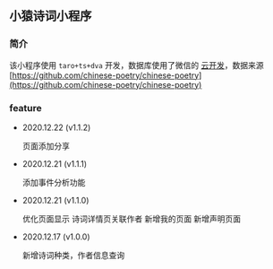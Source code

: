## 小猿诗词小程序

### 简介

该小程序使用 ```taro+ts+dva``` 开发，数据库使用了微信的 [云开发](https://developers.weixin.qq.com/miniprogram/dev/wxcloud/basis/getting-started.html)，数据来源 [https://github.com/chinese-poetry/chinese-poetry](https://github.com/chinese-poetry/chinese-poetry)

### feature

* 2020.12.22 (v1.1.2)

    页面添加分享

* 2020.12.21 (v1.1.1)

    添加事件分析功能

* 2020.12.21 (v1.1.0)

    优化页面显示
    诗词详情页关联作者
    新增我的页面
    新增声明页面

* 2020.12.17 (v1.0.0)

    新增诗词种类，作者信息查询